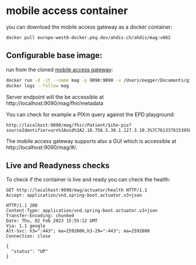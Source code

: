 # mobile access container

you can download the mobile access gateway as a docker container:

```
docker pull europe-west6-docker.pkg.dev/ahdis-ch/ahdis/mag:v062
```

## Configurable base image:

run from the cloned [mobile access gateway](https://github.com/i4mi/MobileAccessGateway):

```bash
docker run -d -it --name mag -p 9090:9090 -v /Users/oegger/Documents/github/MobileAccessGateway/example-playground:/config/ europe-west6-docker.pkg.dev/ahdis-ch/ahdis/mag:v062
docker logs --follow mag
```

Server endpoint will the be accessible at http://localhost:9090/mag/fhir/metadata

You can check for example a PIXm query against the EPD playground:

```http
http://localhost:9090/mag/fhir/Patient/$ihe-pix?sourceIdentifier=urn%3Aoid%3A2.16.756.5.30.1.127.3.10.3%7C761337615395845832&targetSystem=urn%3Aoid%3A1.1.1.99.1&targetSystem=urn%3Aoid%3A2.16.756.5.30.1.127.3.10.3
```

The mobile access gateway supports also a GUI which is accessible at http://localhost:9090/mag/#/.

## Live and Readyness checks

To check if the container is live and ready you can check the health:

```http
GET http://localhost:9090/mag/actuator/health HTTP/1.1
Accept: application/vnd.spring-boot.actuator.v3+json

HTTP/1.1 200
Content-Type: application/vnd.spring-boot.actuator.v3+json
Transfer-Encoding: chunked
Date: Thu, 02 Feb 2023 15:55:12 GMT
Via: 1.1 google
Alt-Svc: h3=":443"; ma=2592000,h3-29=":443"; ma=2592000
Connection: close

{
  "status": "UP"
}
```